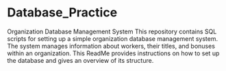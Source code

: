 # Database_Practice

Organization Database Management System
This repository contains SQL scripts for setting up a simple organization database management system. The system manages information about workers, their titles, and bonuses within an organization. This ReadMe provides instructions on how to set up the database and gives an overview of its structure.


